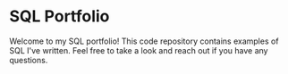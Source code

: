 
# **SQL Portfolio**
 Welcome to my SQL portfolio! This code repository contains examples of SQL I've written. Feel free to take a look and reach out if you have any questions.
